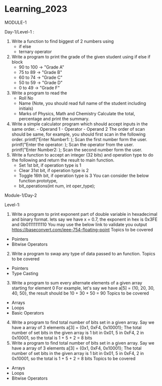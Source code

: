 # Learning_2023
MODULE-1

Day-1/Level-1 :

1. Write a function to find biggest of 2 numbers using
   - if else
   - ternary operator
2. Write a program to print the grade of the given student using if else if block
   - 90 to 100 -> "Grade A"
   - 75 to 89 -> "Grade B"
   - 60 to 74 -> "Grade C"
   - 50 to 59 -> "Grade D"
   - 0 to 49 -> "Grade F"
3. Write a program to read the
   - Roll No
   - Name (Note, you should read full name of the student including initials)
   - Marks of Physics, Math and Chemistry
     Calculate the total, percentage and print the summary.
4. Write a simple calculator program which should accept inputs in the same order. - Operand 1 - Operator - Operand 2
   The order of scan should be same, for example, you should first scan in the following order.
   printf("Enter Number1: );
   Scan the first number form the user.
   printf("Enter the operator: );
   Scan the operator from the user.
   printf("Enter Number2: );
   Scan the second number form the user.
5. Write a function to accept an integer (32 bits) and operation type to do the following and return the result to main function.
   - Set 1st bit, if operation type is 1
   - Clear 31st bit, if operation type is 2
   - Toggle 16th bit, if operation type is 3
     You can consider the below function prototype,
   - bit_operations(int num, int oper_type);
 
Module-1/Day-2

Level-1:

1. Write a program to print exponent part of double variable in hexadecimal and binary format.
lets say we have x = 0.7, the exponent in hex is 0x3FE and 0b01111111110
You may use the below link to validate you output
https://baseconvert.com/ieee-754-floating-point
Topics to be covered
- Pointers
- Bitwise Operators
2. Write a program to swap any type of data passed to an function.
Topics to be covered
- Pointers
- Type Casting
3. Write a program to sum every alternate elements of a given array starting for element 0
For example, let's say we have a[5] = {10, 20, 30, 40, 50}, the result should be 10 + 30 + 50 = 90
Topics to be covered
- Arrays
- Loops
- Basic Operators
4. Write a program to find total number of bits set in a given array.
Say we have a array of 3 elements
a[3] = {0x1, 0xF4, 0x10001};
The total number of set bits in the given array is
1 bit in 0x01, 5 in 0xF4, 2 in 0x10001, so the total is 1 + 5 + 2 = 8 bits
5. Write a program to find total number of bits set in a given array.
Say we have a array of 3 elements
a[3] = {0x1, 0xF4, 0x10001};
The total number of set bits in the given array is
1 bit in 0x01, 5 in 0xF4, 2 in 0x10001, so the total is 1 + 5 + 2 = 8 bits
Topics to be covered
- Arrays
- Loops
- Bitwise Operators
